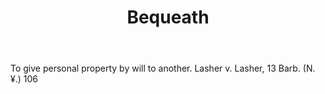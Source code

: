 ---
title: Bequeath
permalink: "/definitions/bequeath.html"
body: To give personal property by will to another. Lasher v. Lasher, 13 Barb. (N.
  ¥.) 106
published_at: '2018-07-07'
layout: post
---